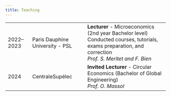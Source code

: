 ```yaml
---
title: Teaching
---
```


|        |                         |                                  |
|------------|----------------------------------|-----------------------------------------------------|
| 2022–2023  | Paris Dauphine University - PSL  | **Lecturer** - Microeconomics (2nd year Bachelor level) <br> Conducted courses, tutorials, exams preparation, and correction <br> *Prof. S. Meritet and F. Bien* |
| 2024       | CentraleSupélec                  | **Invited Lecturer** - Circular Economics (Bachelor of Global Engineering) <br> *Prof. O. Massol* |

